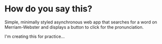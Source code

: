 # How do you say this? 
Simple, minimally styled asynchronous web app that searches for a word on Merriam-Webster and displays a button to click for the pronunciation.

I'm creating this for practice...
